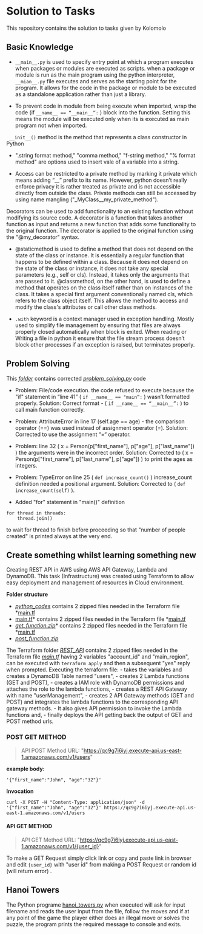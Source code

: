 # Solution to Tasks
This repository contains the solution to tasks given by Kolomolo

## Basic Knowledge
* `__main__.py` is used to specify entry point at which a program executes when packages or modules are executed as scripts. when a package or module is run as the main program using the python interpreter, `__mian__.py` file executes and serves as the starting point for the program. It allows for the code in the package or module to be executed as a standalone application rather than just a library.

* To prevent code in module from being execute when imported, wrap the code (if `__name__ == “__main__”:` ) block into the function. Setting this means the module will be executed only when its is executed as main program not when imported.

` __init__()` method is the method that represents a class constructor in Python

* ".string format method," "comma method," "f-string method," "% format method" are options used to insert vale of a variable into a string.

* Access can be restricted to a private method by marking it private which means adding “__” prefix to its name. However, python doesn’t really enforce privacy it is rather treated as private and is not accessible directly from outside the class. Private methods can still be accessed by using name mangling ("_MyClass__my_private_method").

Decorators can be used to add functionality to an existing function without modifying its source code. A decorator is a function that takes another function as input and returns a new function that adds some functionality to the original function. The decorator is applied to the original function using the "@my_decorator" syntax.

* @staticmethod is used to define a method that does not depend on the state of the class or instance. It is essentially a regular function that happens to be defined within a class. Because it does not depend on the state of the class or instance, it does not take any special parameters (e.g., self or cls). Instead, it takes only the arguments that are passed to it.
@classmethod, on the other hand, is used to define a method that operates on the class itself rather than on instances of the class. It takes a special first argument conventionally named cls, which refers to the class object itself. This allows the method to access and modify the class's attributes or call other class methods.

* `.with` keyword is a context manager used in exception handling. Mostly used to simplify file management by ensuring that files are always properly closed automatically when block is exited. When reading or Writing a file in python it ensure that the file stream process doesn’t block other processes if an exception is raised, but terminates properly.



## Problem Solving
This *[folder](https://github.com/WinnerOlapade/KOLOMOLO_TASK/tree/master/problem_solving/)* contains corrected *[problem_solving.py](https://github.com/WinnerOlapade/KOLOMOLO_TASK/tree/master/problem_solving/problem_solving.py)* code
* Problem: File/code execution. the code refused to execute because the "if" statement in “line 41” ( `if __name__ == "main”:` ) wasn’t formatted properly.
  Solution: Correct format - ( `if __name__ == “__main__”:` ) to call main function correctly.

* Problem: AttributeError in line 17 (self.age == age) - the comparison operator (==) was used instead of assignment operator (=).
  Solution: Corrected to use the assignment “=“ operator.

* Problem: line 32 ( x = Person(p["first_name"], p["age"], p["last_name"]) ) the arguments were in the incorrect order. 
  Solution: Corrected to ( x = Person(p["first_name"], p["last_name"], p["age"]) ) to print the ages as integers.

* Problem: TypeError on line 25 ( `def increase_count()` ) increase_count definition needed a positional argument.
  Solution: Corrected to ( `def increase_count(self)` ).

* Added "for" statement in "main()" definition  
```
for thread in threads:
    thread.join()
``` 
to wait for thread to finish before proceeding so that "number of people created" is printed always at the very end.



## Create something whilst learning something new
Creating REST API in AWS using AWS API Gateway, Lambda and DynamoDB. This task (Infrastructure) was created using Terraform to allow easy deployment and management of resources in Cloud environment.

**Folder structure**
- *[python_codes](https://github.com/WinnerOlapade/KOLOMOLO_TASK/tree/master/rest_api/)* contains 2 zipped files needed in the Terraform file *[main.tf](https://github.com/WinnerOlapade/KOLOMOLO_TASK/tree/master/rest_api/python_codes/)
- [main.tf](https://github.com/WinnerOlapade/KOLOMOLO_TASK/tree/master/rest_api/)* contains 2 zipped files needed in the Terraform file *[main.tf](https://github.com/WinnerOlapade/KOLOMOLO_TASK/tree/master/rest_api/main.tf)
- *[get_function.zip](https://github.com/WinnerOlapade/KOLOMOLO_TASK/tree/master/rest_api/)** contains 2 zipped files needed in the Terraform file *[main.tf](https://github.com/WinnerOlapade/KOLOMOLO_TASK/tree/master/rest_api/get_function.zip)
- *[post_function.zip](post_function.zip)*

The Terraform folder *[REST_API](https://github.com/WinnerOlapade/KOLOMOLO_TASK/tree/master/rest_api/)* contains 2 zipped files needed in the Terraform file *[main.tf](https://github.com/WinnerOlapade/KOLOMOLO_TASK/tree/master/rest_api/main.tf)* having 2 variables "account_id" and "main_region", can be executed with `terraform apply` and then a subsequent "yes" reply when prompted.
    Executing the terraform file:
    - takes the variables and creates a DynamoDB Table named "users",
    - creates 2 Lambda functions (GET and POST), 
    - creates a IAM role with DynamoDB permissions and attaches the role to the lambda functions, 
    - creates a REST API Gateway with name "userManagement",
    - creates 2 API Gateway methods (GET and POST) and integrates the lambda functions to the corresponding API gateway methods. 
    - It also gives API permission to invoke the Lambda functions and, 
    - finally deploys the API getting back the output of GET and POST method urls.


### POST GET METHOD
> API POST Method URL: "https://qc9g7i6iyj.execute-api.us-east-1.amazonaws.com/v1/users"


**example body:**
```
'{"first_name":"John", "age":"32"}'
```

**Invocation**
```
curl -X POST -H "Content-Type: application/json" -d '{"first_name":"John", "age":"32"}' https://qc9g7i6iyj.execute-api.us-east-1.amazonaws.com/v1/users
```


#### API GET METHOD
> API GET Method URL: "https://qc9g7i6iyj.execute-api.us-east-1.amazonaws.com/v1/{user_id}"

To make a GET Request simply click link or copy and paste link in browser and edit 
`{user_id}` with "user id" from making a POST Request or random id (will return error) .



## Hanoi Towers
The Python programe [hanoi_towers.py](https://github.com/WinnerOlapade/KOLOMOLO_TASK/tree/master/programming_task/hanoi_towers.py) when executed will ask for input filename and reads the user input from the file, follow the moves and if at any point of the game the player either does an illegal move or solves the puzzle, the program prints the required message to console and exits.
